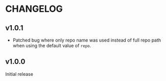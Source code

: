 # CHANGELOG

## v1.0.1
- Patched bug where only repo name was used instead of full repo path when using the default value of `repo`.

## v1.0.0
Initial release

